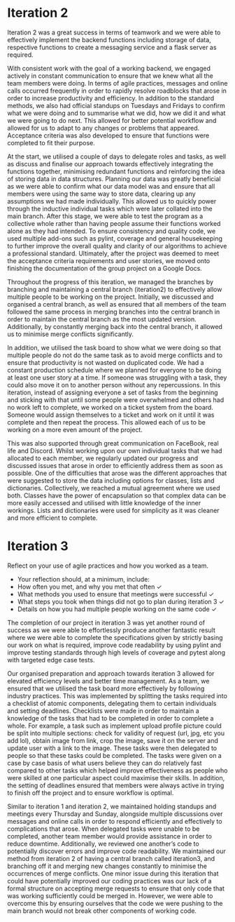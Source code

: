 # Iteration 2
Iteration 2 was a great success in terms of teamwork and we were able to effectively implement the backend functions including storage of data, respective functions to create a messaging service and a flask server as required.

With consistent work with the goal of a working backend, we engaged actively in constant communication to ensure that we knew what all the team members were doing. In terms of agile practices, messages and online calls occurred frequently in order to rapidly resolve roadblocks that arose in order to increase productivity and efficiency. In addition to the standard methods, we also had official standups on Tuesdays and Fridays to confirm what we were doing and to summarise what we did, how we did it and what we were going to do next. This allowed for better potential workflow and allowed for us to adapt to any changes or problems that appeared. Acceptance criteria was also developed to ensure that functions were completed to fit their purpose.

At the start, we utilised a couple of days to delegate roles and tasks, as well as discuss and finalise our approach towards effectively integrating the functions together, minimising redundant functions and reinforcing the idea of storing data in data structures. Planning our data was greatly beneficial as we were able to confirm what our data model was and ensure that all members were using the same way to store data, clearing up any assumptions we had made individually. This allowed us to quickly power through the inductive individual tasks which were later collated into the main branch. After this stage, we were able to test the program as a collective whole rather than having people assume their functions worked alone as they had intended. To ensure consistency and quality code, we used multiple add-ons such as pylint, coverage and general housekeeping to further improve the overall quality and clarity of our algorithms to achieve a professional standard. Ultimately, after the project was deemed to meet the acceptance criteria requirements and user stories, we moved onto finishing the documentation of the group project on a Google Docs.

Throughout the progress of this iteration, we managed the branches by branching and maintaining a central branch (iteration2) to effectively allow multiple people to be working on the project. Initially, we discussed and organised a central branch, as well as ensured that all members of the team followed the same process in merging branches into the central branch in order to maintain the central branch as the most updated version. Additionally, by constantly merging back into the central branch, it allowed us to minimise merge conflicts significantly.

In addition, we utilised the task board to show what we were doing so that multiple people do not do the same task as to avoid merge conflicts and to ensure that productivity is not wasted on duplicated code. We had a constant production schedule where we planned for everyone to be doing at least one user story at a time. If someone was struggling with a task, they could also move it on to another person without any repercussions. In this iteration, instead of assigning everyone a set of tasks from the beginning and sticking with that until some people were overwhelmed and others had no work left to complete, we worked on a ticket system from the board. Someone would assign themselves to a ticket and work on it until it was complete and then repeat the process. This allowed each of us to be working on a more even amount of the project.

This was also supported through great communication on FaceBook, real life and Discord. Whilst working upon our own individual tasks that we had allocated to each member, we  regularly updated our progress and discussed issues that arose in order to efficiently address them as soon as possible. One of the difficulties that arose was the different approaches that were suggested to store the data including options for classes, lists and dictionaries. Collectively, we reached a mutual agreement where we used both. Classes have the power of encapsulation so that complex data can be more easily accessed and utilised with little knowledge of the inner workings. Lists and dictionaries were used for simplicity as it was cleaner and more efficient to complete.

# Iteration 3
Reflect on your use of agile practices and how you worked as a team.
 * Your reflection should, at a minimum, include:
 * How often you met, and why you met that often ✓
 * What methods you used to ensure that meetings were successful ✓
 * What steps you took when things did not go to plan during iteration 3 ✓
 * Details on how you had multiple people working on the same code ✓

The completion of our project in iteration 3 was yet another round of success as we were able to effortlessly produce another fantastic result where we were able to complete the specifications given by strictly basing our work on what is required, improve code readability by using pylint and improve testing standards through high levels of coverage and pytest along with targeted edge case tests.

Our organised preparation and approach towards iteration 3 allowed for elevated efficiency levels and better time management. As a team, we ensured that we utilised the task board more effectively by following industry practices. This was implemented by splitting the tasks required into a checklist of atomic components, delegating them to certain individuals and setting deadlines. Checklists were made in order to maintain a knowledge of the tasks that had to be completed in order to complete a whole. For example, a task such as implement upload profile picture could be split into multiple sections: check for validity of request (url, jpg, etc you add lol), obtain image from link, crop the image, save it on the server and update user with a link to the image. These tasks were then delegated to people so that these tasks could be completed. The tasks were given on a case by case basis of what users believe they can do relatively fast compared to other tasks which helped improve effectiveness as people who were skilled at one particular aspect could maximise their skills. In addition, the setting of deadlines ensured that members were always active in trying to finish off the project and to ensure workflow is optimal.

Similar to iteration 1 and iteration 2, we maintained holding standups and meetings every Thursday and Sunday, alongside multiple discussions over messages and online calls in order to respond efficiently and effectively to complications that arose. When delegated tasks were unable to be completed, another team member would provide assistance in order to reduce downtime. Additionally, we reviewed one another’s code to potentially discover errors and improve code readability. We maintained our method from iteration 2 of having a central branch called iteration3, and branching off it and merging new changes constantly to minimise the occurrences of merge conflicts. One minor issue during this iteration that could have potentially improved our coding practices was our lack of a formal structure on accepting merge requests to ensure that only code that was working sufficiently could be merged in. However, we were able to overcome this by ensuring ourselves that the code we were pushing to the main branch would not break other components of working code.

